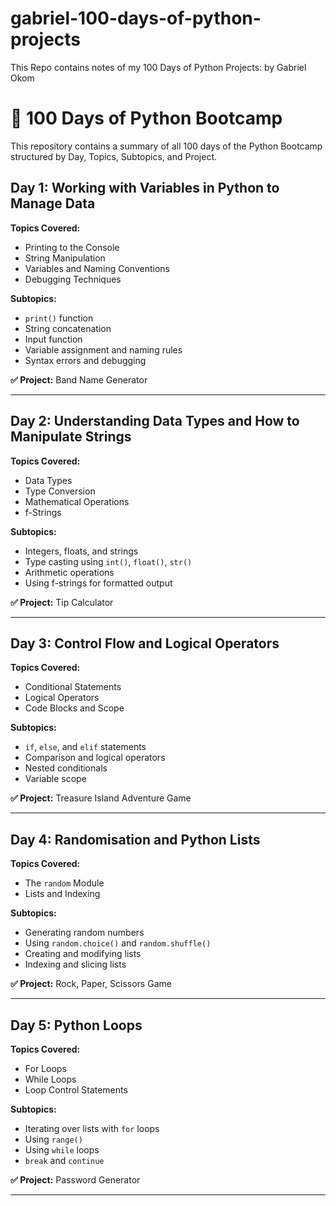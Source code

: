 # gabriel-100-days-of-python-projects 
This Repo contains notes of my 100 Days of Python Projects: by Gabriel Okom

# 💯 100 Days of Python Bootcamp

This repository contains a summary of all 100 days of the Python Bootcamp structured by Day, Topics, Subtopics, and Project.

## Day 1: Working with Variables in Python to Manage Data

**Topics Covered:**
- Printing to the Console
- String Manipulation
- Variables and Naming Conventions
- Debugging Techniques

**Subtopics:**
- `print()` function
- String concatenation
- Input function
- Variable assignment and naming rules
- Syntax errors and debugging

**✅ Project:** Band Name Generator

---

## Day 2: Understanding Data Types and How to Manipulate Strings

**Topics Covered:**
- Data Types
- Type Conversion
- Mathematical Operations
- f-Strings

**Subtopics:**
- Integers, floats, and strings
- Type casting using `int()`, `float()`, `str()`
- Arithmetic operations
- Using f-strings for formatted output

**✅ Project:** Tip Calculator

---

## Day 3: Control Flow and Logical Operators

**Topics Covered:**
- Conditional Statements
- Logical Operators
- Code Blocks and Scope

**Subtopics:**
- `if`, `else`, and `elif` statements
- Comparison and logical operators
- Nested conditionals
- Variable scope

**✅ Project:** Treasure Island Adventure Game

---

## Day 4: Randomisation and Python Lists

**Topics Covered:**
- The `random` Module
- Lists and Indexing

**Subtopics:**
- Generating random numbers
- Using `random.choice()` and `random.shuffle()`
- Creating and modifying lists
- Indexing and slicing lists

**✅ Project:** Rock, Paper, Scissors Game

---

## Day 5: Python Loops

**Topics Covered:**
- For Loops
- While Loops
- Loop Control Statements

**Subtopics:**
- Iterating over lists with `for` loops
- Using `range()`
- Using `while` loops
- `break` and `continue`

**✅ Project:** Password Generator

---

